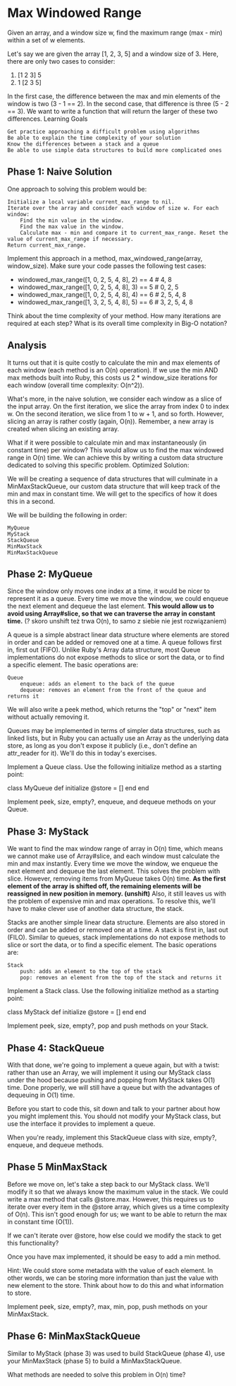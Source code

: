 
# Max Windowed Range

Given an array, and a window size w, find the maximum range (max - min) within a set of w elements.

Let's say we are given the array [1, 2, 3, 5] and a window size of 3. Here,
there are only two cases to consider:

1. [1 2 3] 5
2. 1 [2 3 5]

In the first case, the difference between the max and min elements of
the window is two (3 - 1 == 2). In the second case, that difference is
three (5 - 2 == 3). We want to write a function that will return the larger
of these two differences.
Learning Goals

    Get practice approaching a difficult problem using algorithms
    Be able to explain the time complexity of your solution
    Know the differences between a stack and a queue
    Be able to use simple data structures to build more complicated ones

## Phase 1: Naive Solution

One approach to solving this problem would be:

    Initialize a local variable current_max_range to nil.
    Iterate over the array and consider each window of size w. For each window:
        Find the min value in the window.
        Find the max value in the window.
        Calculate max - min and compare it to current_max_range. Reset the value of current_max_range if necessary.
    Return current_max_range.

Implement this approach in a method, max_windowed_range(array, window_size). Make sure your code passes the following test cases:

- windowed_max_range([1, 0, 2, 5, 4, 8], 2) == 4 # 4, 8
- windowed_max_range([1, 0, 2, 5, 4, 8], 3) == 5 # 0, 2, 5
- windowed_max_range([1, 0, 2, 5, 4, 8], 4) == 6 # 2, 5, 4, 8
- windowed_max_range([1, 3, 2, 5, 4, 8], 5) == 6 # 3, 2, 5, 4, 8

Think about the time complexity of your method. How many iterations are required at each step? What is its overall time complexity in Big-O notation?

## Analysis

It turns out that it is quite costly to calculate the min and max elements of each window (each method is an O(n) operation). If we use the min AND max methods built into Ruby, this costs us 2 * window_size iterations for each window (overall time complexity: O(n^2)).

What's more, in the naive solution, we consider each window as a slice of the input array. On the first iteration, we slice the array from index 0 to index w. On the second iteration, we slice from 1 to w + 1, and so forth. However, slicing an array is rather costly (again, O(n)). Remember, a new array is created when slicing an existing array.

What if it were possible to calculate min and max instantaneously (in constant time) per window? This would allow us to find the max windowed range in O(n) time. We can achieve this by writing a custom data structure dedicated to solving this specific problem.
Optimized Solution:

We will be creating a sequence of data structures that will culminate in a MinMaxStackQueue, our custom data structure that will keep track of the min and max in constant time. We will get to the specifics of how it does this in a second.

We will be building the following in order:

    MyQueue
    MyStack
    StackQueue
    MinMaxStack
    MinMaxStackQueue

## Phase 2: MyQueue

Since the window only moves one index at a time, it would be nicer to represent it as a queue. Every time we move the window, we could enqueue the next element and dequeue the last element. **This would allow us to avoid using Array#slice, so that we can traverse the array in constant time.** (? skoro unshift też trwa O(n), to samo z siebie nie jest rozwiązaniem)

A queue is a simple abstract linear data structure where elements are stored in order and can be added or removed one at a time. A queue follows first in, first out (FIFO). Unlike Ruby's Array data structure, most Queue implementations do not expose methods to slice or sort the data, or to find a specific element. The basic operations are:

    Queue
        enqueue: adds an element to the back of the queue
        dequeue: removes an element from the front of the queue and returns it

We will also write a peek method, which returns the "top" or "next" item without actually removing it.

Queues may be implemented in terms of simpler data structures, such as linked lists, but in Ruby you can actually use an Array as the underlying data store, as long as you don't expose it publicly (i.e., don't define an attr_reader for it). We'll do this in today's exercises.

Implement a Queue class. Use the following initialize method as a starting point:

class MyQueue
  def initialize
    @store = []
  end
end

Implement peek, size, empty?, enqueue, and dequeue methods on your Queue.

## Phase 3: MyStack

We want to find the max window range of array in O(n) time, which means we cannot make use of Array#slice, and each window must calculate the min and max instantly. Every time we move the window, we enqueue the next element and dequeue the last element. This solves the problem with slice. However, removing items from MyQueue takes O(n) time. **As the first element of the array is shifted off, the remaining elements will be reassigned in new position in memory. (unshift)** Also, it still leaves us with the problem of expensive min and max operations. To resolve this, we'll have to make clever use of another data structure, the stack.

Stacks are another simple linear data structure. Elements are also stored in order and can be added or removed one at a time. A stack is first in, last out (FILO). Similar to queues, stack implementations do not expose methods to slice or sort the data, or to find a specific element. The basic operations are:

    Stack
        push: adds an element to the top of the stack
        pop: removes an element from the top of the stack and returns it

Implement a Stack class. Use the following initialize method as a starting point:

class MyStack
  def initialize
    @store = []
  end
end

Implement peek, size, empty?, pop and push methods on your Stack.

## Phase 4: StackQueue

With that done, we're going to implement a queue again, but with a twist: rather than use an Array, we will implement it using our MyStack class under the hood because pushing and popping from MyStack takes O(1) time. Done properly, we will still have a queue but with the advantages of dequeuing in O(1) time.

Before you start to code this, sit down and talk to your partner about how you might implement this. You should not modify your MyStack class, but use the interface it provides to implement a queue.

When you're ready, implement this StackQueue class with size, empty?, enqueue, and dequeue methods.

## Phase 5 MinMaxStack

Before we move on, let's take a step back to our MyStack class. We'll modify it so that we always know the maximum value in the stack. We could write a max method that calls @store.max. However, this requires us to iterate over every item in the @store array, which gives us a time complexity of O(n). This isn't good enough for us; we want to be able to return the max in constant time (O(1)).

If we can't iterate over @store, how else could we modify the stack to get this functionality?

Once you have max implemented, it should be easy to add a min method.

Hint: We could store some metadata with the value of each element. In other words, we can be storing more information than just the value with new element to the store. Think about how to do this and what information to store.

Implement peek, size, empty?, max, min, pop, push methods on your MinMaxStack.


## Phase 6: MinMaxStackQueue

Similar to MyStack (phase 3) was used to build StackQueue (phase 4), use your MinMaxStack (phase 5) to build a MinMaxStackQueue.

What methods are needed to solve this problem in O(n) time?
